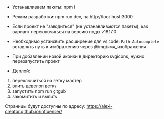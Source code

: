 - Устанавливаем пакеты: npm i
- Режим разработки: npm run dev, на http://localhost:3000

- Если проект не "заводиться" (не устанавливаются пакеты), как вариант переключиться на версию ноды v18.17.0
- Необходимо установить расширение для vs code: `Path Autocomplete` вставлять путь к изображению через @img/имя_изображения
- При добавлении новой иконки в директорию svgicons, нужно перезапустить проект

- Деплой:
1) переключиться на ветку мастер
2) влить девелоп ветку
3) запустить npm run gitgub
4) закомитить и вылить

Страницы будут доступны по адресу: https://alexi-creator.github.io/influencer/
